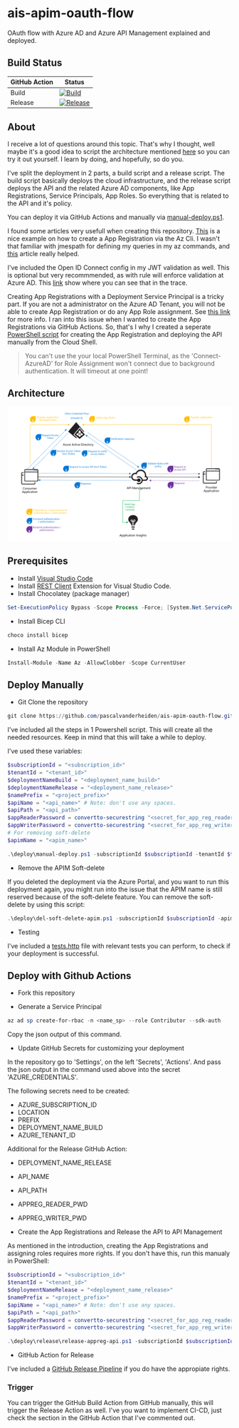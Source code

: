 # ais-apim-oauth-flow
OAuth flow with Azure AD and Azure API Management explained and deployed.

## Build Status

| GitHub Action | Status |
| ----------- | ----------- |
| Build | [![Build](https://github.com/pascalvanderheiden/ais-apim-oauth-flow/actions/workflows/build.yml/badge.svg?branch=main)](https://github.com/pascalvanderheiden/ais-apim-oauth-flow/actions/workflows/build.yml) |
| Release | [![Release](https://github.com/pascalvanderheiden/ais-apim-oauth-flow/actions/workflows/release.yml/badge.svg)](https://github.com/pascalvanderheiden/ais-apim-oauth-flow/actions/workflows/release.yml) |

## About

I receive a lot of questions around this topic. That's why I thought, well maybe it's a good idea to script the architecture mentioned [here](https://docs.microsoft.com/en-us/azure/api-management/api-management-howto-protect-backend-with-aad) so you can try it out yourself. I learn by doing, and hopefully, so do you.

I've split the deployment in 2 parts, a build script and a release script. The build script basically deploys the cloud infrastructure, and the release script deploys the API and the related Azure AD components, like App Registrations, Service Principals, App Roles. So everything that is related to the API and it's policy.

You can deploy it via GitHub Actions and manually via [manual-deploy.ps1](deploy/manual-deploy.ps1).

I found some articles very usefull when creating this repository. [This](https://docs.microsoft.com/en-us/azure/healthcare-apis/register-application-cli-rest) is a nice example on how to create a App Registration via the Az Cli.
I wasn't that familiar with jmespath for defining my queries in my az commands, and [this](https://www.azurecitadel.com/cli/jmespath/) article really helped.

I've included the Open ID Connect config in my JWT validation as well. This is optional but very recommmended, as with rule will enforce validation at Azure AD. This [link](https://techcommunity.microsoft.com/t5/azure-paas-blog/restricting-api-management-access-to-users-through-aad/ba-p/2116259) show where you can see that in the trace.

Creating App Registrations with a Deployment Service Principal is a tricky part. If you are not a administrator on the Azure AD Tenant, you will not be able to create App Registration or do any App Role assignment. See [this link](https://docs.microsoft.com/en-us/azure/role-based-access-control/role-assignments-steps#step-4-check-your-prerequisites) for more info. I ran into this issue when I wanted to create the App Registrations via GitHub Actions. So, that's I why I created a seperate [PowerShell script](./deploy/release/release-appreg-api.ps1) for creating the App Registration and deploying the API manually from the Cloud Shell.
>You can't use the your local PowerShell Terminal, as the 'Connect-AzureAD' for Role Assignment won't connect due to background authentication. It will timeout at one point!

## Architecture

![ais-apim-oauth-flow](docs/images/arch.png)

## Prerequisites

* Install [Visual Studio Code](https://code.visualstudio.com/download)
* Install [REST Client](https://marketplace.visualstudio.com/items?itemName=humao.rest-client) Extension for Visual Studio Code.
* Install Chocolatey (package manager)

```ps1
Set-ExecutionPolicy Bypass -Scope Process -Force; [System.Net.ServicePointManager]::SecurityProtocol = [System.Net.ServicePointManager]::SecurityProtocol -bor 3072; iex ((New-Object System.Net.WebClient).DownloadString('https://community.chocolatey.org/install.ps1'))
```

* Install Bicep CLI

```ps1
choco install bicep
```

* Install Az Module in PowerShell

```ps1
Install-Module -Name Az -AllowClobber -Scope CurrentUser
```

## Deploy Manually

* Git Clone the repository

```ps1
git clone https://github.com/pascalvanderheiden/ais-apim-oauth-flow.git
```

I've included all the steps in 1 Powershell script. This will create all the needed resources. Keep in mind that this will take a while to deploy.

I've used these variables:

```ps1
$subscriptionId = "<subscription_id>"
$tenantId = "<tenant_id>"
$deploymentNameBuild = "<deployment_name_build>"
$deploymentNameRelease = "<deployment_name_release>"
$namePrefix = "<project_prefix>"
$apiName = "<api_name>" # Note: don't use any spaces.
$apiPath = "<api_path>"
$appReaderPassword = convertto-securestring "<secret_for_app_reg_reader>" # Note: min. 16 char with capital,number,symbol.-asplaintext -force
$appWriterPassword = convertto-securestring "<secret_for_app_reg_writer>" # Note: min. 16 char with capital,number,symbol.-asplaintext -force
# For removing soft-delete
$apimName = "<apim_name>"
```

```ps1
.\deploy\manual-deploy.ps1 -subscriptionId $subscriptionId -tenantId $tenantId -deploymentNameBuild $deploymentNameBuild -deploymentNameRelease $deploymentNameRelease -namePrefix $namePrefix -apiName $apiName -apiPath $apiPath -appReaderPassword $appReaderPassword -appWriterPassword $appWriterPassword
```

* Remove the APIM Soft-delete

If you deleted the deployment via the Azure Portal, and you want to run this deployment again, you might run into the issue that the APIM name is still reserved because of the soft-delete feature. You can remove the soft-delete by using this script:

```ps1
.\deploy\del-soft-delete-apim.ps1 -subscriptionId $subscriptionId -apimName $apimName
```

* Testing

I've included a [tests.http](tests.http) file with relevant tests you can perform, to check if your deployment is successful.

## Deploy with Github Actions

* Fork this repository

* Generate a Service Principal

```ps1
az ad sp create-for-rbac -n <name_sp> --role Contributor --sdk-auth
```

Copy the json output of this command.

* Update GitHub Secrets for customizing your deployment

In the repository go to 'Settings', on the left 'Secrets', 'Actions'.
And pass the json output in the command used above into the secret 'AZURE_CREDENTIALS'.

The following secrets need to be created:

* AZURE_SUBSCRIPTION_ID
* LOCATION
* PREFIX
* DEPLOYMENT_NAME_BUILD
* AZURE_TENANT_ID

Additional for the Release GitHub Action:

* DEPLOYMENT_NAME_RELEASE
* API_NAME
* API_PATH
* APPREG_READER_PWD
* APPREG_WRITER_PWD

* Create the App Registrations and Release the API to API Management

As mentioned in the introduction, creating the App Registrations and assigning roles requires more rights. If you don't have this, run this manualy in PowerShell:

```ps1
$subscriptionId = "<subscription_id>"
$tenantId = "<tenant_id>"
$deploymentNameRelease = "<deployment_name_release>"
$namePrefix = "<project_prefix>"
$apiName = "<api_name>" # Note: don't use any spaces.
$apiPath = "<api_path>"
$appReaderPassword = convertto-securestring "<secret_for_app_reg_reader>" # Note: min. 16 char with capital,number,symbol.-asplaintext -force
$appWriterPassword = convertto-securestring "<secret_for_app_reg_writer>" # Note: min. 16 char with capital,number,symbol.-asplaintext -force
```

```ps1
.\deploy\release\release-appreg-api.ps1 -subscriptionId $subscriptionId -tenantId $tenantId -deploymentNameRelease $deploymentNameRelease -namePrefix $namePrefix -apiName $apiName -apiPath $apiPath -appReaderPassword $appReaderPassword -appWriterPassword $appWriterPassword
```

* GitHub Action for Release

I've included a [GitHub Release Pipeline](.\.github\release.yml) if you do have the appropiate rights.

### Trigger

You can trigger the GitHub Build Action from GitHub manually, this will trigger the Release Action as well. I've you want to implement CI-CD, just check the section in the GitHub Action that I've commented out.